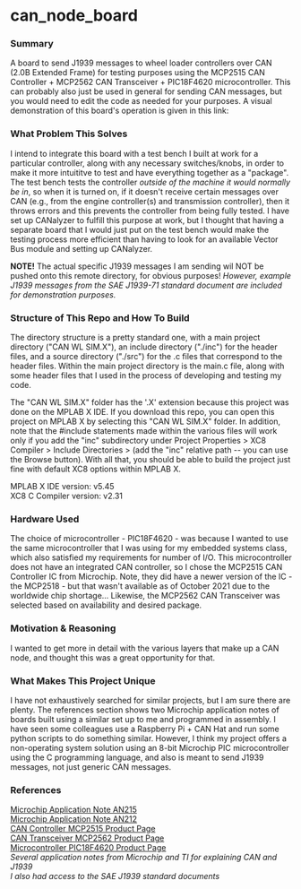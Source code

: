 # can_node_board  

### Summary
A board to send J1939 messages to wheel loader controllers over CAN (2.0B Extended Frame) for testing purposes using the MCP2515 CAN Controller + MCP2562 CAN Transceiver + PIC18F4620 microcontroller. This can probably also just be used in general for sending CAN messages, but you would need to edit the code as needed for your purposes. A visual demonstration of this board's operation is given in this link: 

### What Problem This Solves
I intend to integrate this board with a test bench I built at work for a particular controller, along with any necessary switches/knobs, in order to make it more intuititve to test and have everything together as a "package". The test bench tests the controller *outside of the machine it would normally be in*, so when it is turned on, if it doesn't receive certain messages over CAN (e.g., from the engine controller(s) and transmission controller), then it throws errors and this prevents the controller from being fully tested. I have set up CANalyzer to fulfill this purpose at work, but I thought that having a separate board that I would just put on the test bench would make the testing process more efficient than having to look for an available Vector Bus module and setting up CANalyzer.

**NOTE!** The actual specific J1939 messages I am sending wil NOT be pushed onto this remote directory, for obvious purposes! *However, example J1939 messages from the SAE J1939-71 standard document are included for demonstration purposes.*

### Structure of This Repo and How To Build
The directory structure is a pretty standard one, with a main project directory ("CAN WL SIM.X"), an include directory ("./inc") for the header files, and a source directory ("./src") for the .c files that correspond to the header files. Within the main project directory is the main.c file, along with some header files that I used in the process of developing and testing my code.  

The "CAN WL SIM.X" folder has the '.X' extension because this project was done on the MPLAB X IDE. If you download this repo, you can open this project on MPLAB X by selecting this "CAN WL SIM.X" folder. In addition, note that the #include statements made within the various files will work only if you add the "inc" subdirectory under Project Properties > XC8 Compiler > Include Directories > (add the "inc" relative path -- you can use the Browse button). With all that, you should be able to build the project just fine with default XC8 options within MPLAB X.  

MPLAB X IDE version: v5.45  
XC8 C Compiler version: v2.31

### Hardware Used
The choice of microcontroller - PIC18F4620 - was because I wanted to use the same microcontroller that I was using for my embedded systems class, which also satisfied my requirements for number of I/O. This microcontroller does not have an integrated CAN controller, so I chose the MCP2515 CAN Controller IC from Microchip. Note, they did have a newer version of the IC - the MCP2518 - but that wasn't available as of October 2021 due to the worldwide chip shortage... Likewise, the MCP2562 CAN Transceiver was selected based on availability and desired package.

### Motivation & Reasoning
I wanted to get more in detail with the various layers that make up a CAN node, and thought this was a great opportunity for that.

### What Makes This Project Unique
I have not exhaustively searched for similar projects, but I am sure there are plenty. The references section shows two Microchip application notes of boards built using a similar set up to me and programmed in assembly. I have seen some colleagues use a Raspberry Pi + CAN Hat and run some python scripts to do something similar. However, I think my project offers a non-operating system solution using an 8-bit Microchip PIC microcontroller using the C programming language, and also is meant to send J1939 messages, not just generic CAN messages.

### References
[Microchip Application Note AN215](https://ww1.microchip.com/downloads/en/AppNotes/00215c.pdf)  
[Microchip Application Note AN212](https://ww1.microchip.com/downloads/en/AppNotes/00212c.pdf)  
[CAN Controller MCP2515 Product Page](https://www.microchip.com/en-us/product/MCP2515)  
[CAN Transceiver MCP2562 Product Page](https://www.microchip.com/en-us/product/MCP2562)  
[Microcontroller PIC18F4620 Product Page](https://www.microchip.com/en-us/product/PIC18F4620)  
*Several application notes from Microchip and TI for explaining CAN and J1939*  
*I also had access to the SAE J1939 standard documents*
